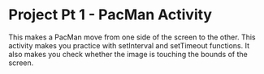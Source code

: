 # Project Pt 1 - PacMan Activity
This makes a PacMan move from one side of the screen to the other. This activity makes you practice with setInterval and setTimeout functions. It also makes you check whether the image is touching the bounds of the screen.